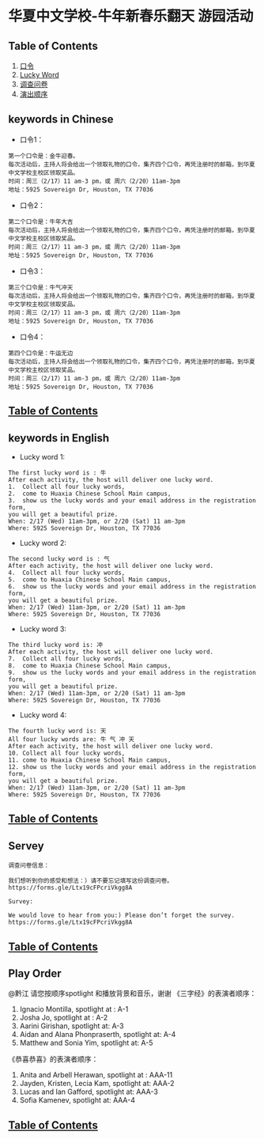 # 华夏中文学校-牛年新春乐翻天 游园活动

## Table of Contents
1. [口令](#keywords-in-chinese)
1. [Lucky Word](#keywords-in-english)
1. [调查问卷](#servey)
2. [演出顺序](#play-order)
   
## keywords in Chinese

* 口令1：
  
```
第一个口令是：金牛迎春。
每次活动后，主持人将会给出一个领取礼物的口令，集齐四个口令，再凭注册时的邮箱，到华夏中文学校主校区领取奖品。
时间：周三（2/17）11 am-3 pm，或 周六（2/20）11am-3pm
地址：5925 Sovereign Dr, Houston, TX 77036
```

* 口令2：

```
第二个口令是：牛年大吉
每次活动后，主持人将会给出一个领取礼物的口令，集齐四个口令，再凭注册时的邮箱，到华夏中文学校主校区领取奖品。
时间：周三（2/17）11 am-3 pm，或 周六（2/20）11am-3pm
地址：5925 Sovereign Dr, Houston, TX 77036
```

* 口令3：

```
第三个口令是：牛气冲天
每次活动后，主持人将会给出一个领取礼物的口令，集齐四个口令，再凭注册时的邮箱，到华夏中文学校主校区领取奖品。
时间：周三（2/17）11 am-3 pm，或 周六（2/20）11am-3pm
地址：5925 Sovereign Dr, Houston, TX 77036
```

* 口令4：

```
第四个口令是：牛运无边
每次活动后，主持人将会给出一个领取礼物的口令，集齐四个口令，再凭注册时的邮箱，到华夏中文学校主校区领取奖品。
时间：周三（2/17）11 am-3 pm，或 周六（2/20）11am-3pm
地址：5925 Sovereign Dr, Houston, TX 77036
```
[Table of Contents](#table-of-contents)
---

## keywords in English

* Lucky word 1:

```
The first lucky word is : 牛
After each activity, the host will deliver one lucky word. 
1.	Collect all four lucky words,
2.	come to Huaxia Chinese School Main campus, 
3.	show us the lucky words and your email address in the registration form,  
you will get a beautiful prize.
When: 2/17 (Wed) 11am-3pm, or 2/20 (Sat) 11 am-3pm
Where: 5925 Sovereign Dr, Houston, TX 77036
```
* Lucky word 2:

```
The second lucky word is : 气
After each activity, the host will deliver one lucky word. 
4.	Collect all four lucky words,
5.	come to Huaxia Chinese School Main campus, 
6.	show us the lucky words and your email address in the registration form,  
you will get a beautiful prize.
When: 2/17 (Wed) 11am-3pm, or 2/20 (Sat) 11 am-3pm
Where: 5925 Sovereign Dr, Houston, TX 77036
```
* Lucky word 3:

```
The third lucky word is: 冲
After each activity, the host will deliver one lucky word. 
7.	Collect all four lucky words,
8.	come to Huaxia Chinese School Main campus, 
9.	show us the lucky words and your email address in the registration form,  
you will get a beautiful prize.
When: 2/17 (Wed) 11am-3pm, or 2/20 (Sat) 11 am-3pm
Where: 5925 Sovereign Dr, Houston, TX 77036
```
* Lucky word 4:

```
The fourth lucky word is: 天
All four lucky words are: 牛 气 冲 天
After each activity, the host will deliver one lucky word. 
10.	Collect all four lucky words,
11.	come to Huaxia Chinese School Main campus, 
12.	show us the lucky words and your email address in the registration form,  
you will get a beautiful prize.
When: 2/17 (Wed) 11am-3pm, or 2/20 (Sat) 11 am-3pm
Where: 5925 Sovereign Dr, Houston, TX 77036
```
[Table of Contents](#table-of-contents)
---

## Servey

```
调查问卷信息：

我们想听到你的感受和想法：）请不要忘记填写这份调查问卷。
https://forms.gle/Ltx19cFPcriVkgg8A

Survey:

We would love to hear from you:) Please don’t forget the survey.
https://forms.gle/Ltx19cFPcriVkgg8A
```
[Table of Contents](#table-of-contents)
---

## Play Order
@黔江 请您按顺序spotlight 和播放背景和音乐，谢谢 《三字经》的表演者顺序：
1.    Ignacio Montilla, spotlight  at : A-1
2.   Josha Jo, spotlight at : A-2
3.   Aarini Girishan, spotlight at: A-3
4.   Aidan and Alana Phonpraserth, spotlight at: A-4
5.   Matthew and Sonia Yim, spotlight at: A-5

《恭喜恭喜》的表演者顺序：
1.   Anita and Arbell Herawan, spotlight at :  AAA-11
2.   Jayden, Kristen, Lecia  Kam, spotlight at: AAA-2
3.   Lucas and Ian Gafford, spotlight at: AAA-3
4.   Sofia Kamenev, spotlight at: AAA-4


[Table of Contents](#table-of-contents)
---
